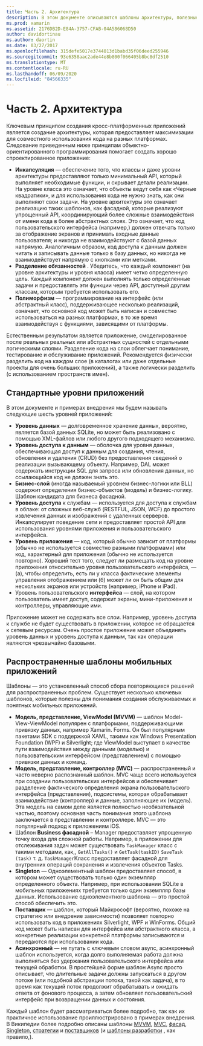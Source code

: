 ```yaml
---
title: Часть 2. Архитектура
description: В этом документе описываются шаблоны архитектуры, полезные для создания кросс-платформенных приложений. В нем обсуждаются типичные уровни приложений (уровень данных, уровень доступа к данным и т. д.) и распространенные шаблоны мобильных приложений (MVVM, MVC и т. д.).
ms.prod: xamarin
ms.assetid: 2176DB2D-E84A-3757-CFAB-04A586068D50
author: davidortinau
ms.author: daortin
ms.date: 03/27/2017
ms.openlocfilehash: 315defe5017e3744013d1babd35f06deed255946
ms.sourcegitcommit: 93e6358aac2ade44e8b800f066405b8bc8df2510
ms.translationtype: MT
ms.contentlocale: ru-RU
ms.lasthandoff: 06/09/2020
ms.locfileid: "84566335"
---
```

# <a name="part-2---architecture"></a>Часть 2. Архитектура

Ключевым принципом создания кросс-платформенных приложений является создание архитектуры, которая предоставляет максимизации для совместного использования кода на разных платформах. Следование приведенным ниже принципам объектно-ориентированного программирования помогает создать хорошо спроектированное приложение:

- **Инкапсуляция** — обеспечение того, что классы и даже уровни архитектуры предоставляют только минимальный API, который выполняет необходимые функции, и скрывает детали реализации. На уровне класса это означает, что объекты ведут себя как «Черные квадратики», и для использования кода не нужно знать, как они выполняют свои задачи. На уровне архитектуры это означает реализацию таких шаблонов, как фасадной, которые реализуют упрощенный API, координирующий более сложные взаимодействия от имени кода в более абстрактных слоях. Это означает, что код пользовательского интерфейса (например,) должен отвечать только за отображение экранов и принимать входные данные пользователя; и никогда не взаимодействуют с базой данных напрямую. Аналогичным образом, код доступа к данным должен читать и записывать данные только в базу данных, но никогда не взаимодействует напрямую с кнопками или метками.
- **Разделение обязанностей** . Убедитесь, что каждый компонент (на уровне архитектуры и уровня класса) имеет четко определенную цель. Каждый компонент должен выполнять только определенные задачи и предоставлять эти функции через API, доступный другим классам, которым требуется использовать его.
- **Полиморфизм** — программирование на интерфейс (или абстрактный класс), поддерживающее несколько реализаций, означает, что основной код может быть написан и совместно использоваться на разных платформах, в то же время взаимодействуя с функциями, зависящими от платформы.

Естественным результатом является приложение, смоделированное после реальных реальных или абстрактных сущностей с отдельными логическими слоями. Разделение кода на слои облегчает понимание, тестирование и обслуживание приложений. Рекомендуется физически разделить код на каждом слое (в каталогах или даже отдельные проекты для очень больших приложений), а также логически разделить (с использованием пространств имен).

 <a name="Typical_Application_Layers"></a>

## <a name="typical-application-layers"></a>Стандартные уровни приложений

В этом документе и примерах внедрения мы будем называть следующие шесть уровней приложений:

- **Уровень данных** — долговременное хранение данных, вероятно, является базой данных SQLite, но может быть реализовано с помощью XML-файлов или любого другого подходящего механизма.
- **Уровень доступа к данным** — оболочка для уровня данных, обеспечивающая доступ к данным для создания, чтения, обновления и удаления (CRUD) без предоставления сведений о реализации вызывающему объекту. Например, DAL может содержать инструкции SQL для запроса или обновления данных, но ссылающийся код не должен знать это.
- **Бизнес-слой** (иногда называемый уровнем бизнес-логики или BLL) содержит определения бизнес-объектов (модель) и бизнес-логику. Шаблон кандидата для бизнеса фасадной.
- **Уровень доступа** к службам — используется для доступа к службам в облаке: от сложных веб-служб (RESTFUL, JSON, WCF) до простого извлечения данных и изображений с удаленных серверов. Инкапсулирует поведение сети и предоставляет простой API для использования уровнями приложения и пользовательского интерфейса.
- **Уровень приложения** — код, который обычно зависит от платформы (обычно не используется совместно разными платформами) или код, характерный для приложения (обычно не используется повторно). Хороший тест того, следует ли размещать код на уровне приложения относительно уровня пользовательского интерфейса, — (a), чтобы определить, есть ли у класса фактические элементы управления отображением или (б) может ли он быть общим для нескольких экранов или устройств (например, iPhone и iPad).
- Уровень пользовательского **интерфейса** — слой, на котором пользователь имеет доступ, содержит экраны, мини-приложения и контроллеры, управляющие ими.

Приложение может не содержать все слои. Например, уровень доступа к службе не будет существовать в приложении, которое не обращается к сетевым ресурсам. Очень простое приложение может объединять уровень данных и уровень доступа к данным, так как операции являются чрезвычайно базовыми.

 <a name="Common_Mobile_Software_Patterns"></a>

## <a name="common-mobile-software-patterns"></a>Распространенные шаблоны мобильных приложений

Шаблоны — это установленный способ сбора повторяющихся решений для распространенных проблем. Существует несколько ключевых шаблонов, которые полезны для понимания создания обслуживаемых и понятных мобильных приложений.

- **Модель, представление, ViewModel (MVVM)** — шаблон Model-View-ViewModel популярен с платформами, поддерживающими привязку данных, например Xamarin. Forms. Он был популярным пакетами SDK с поддержкой XAML, такими как Windows Presentation Foundation (WPF) и Silverlight; где ViewModel выступает в качестве пути взаимодействия между данными (моделью) и пользовательским интерфейсом (представлением) с помощью привязки данных и команд.
- **Модель, представление, контроллер (MVC)** — распространенный и часто неверно распознанный шаблон. MVC чаще всего используется при создании пользовательских интерфейсов и обеспечивает разделение фактического определения экрана пользовательского интерфейса (представления), подсистемы, которая обрабатывает взаимодействие (контроллер) и данные, заполняющие их (модель). Эта модель на самом деле является полностью необязательной частью, поэтому основная часть понимания этого шаблона заключается в представлении и контроллере. MVC — это популярный подход к приложениям iOS.
- Шаблон **Business фасадной** – Manager предоставляет упрощенную точку входа для сложной работы. Например, в приложении для отслеживания задач может существовать `TaskManager` класс с такими методами, как,, `GetAllTasks()` и `GetTask(taskID)` `SaveTask (task)` т. д. `TaskManager`Класс предоставляет фасадной для внутренних операций сохранения и извлечения объектов Tasks.
- **Singleton** — Одноэлементный шаблон предоставляет способ, в котором может существовать только один экземпляр определенного объекта. Например, при использовании SQLite в мобильных приложениях требуется только один экземпляр базы данных. Использование одноэлементного шаблона — это простой способ обеспечить это.
- **Поставщик** — шаблон, который Майкрософт (вероятно, похоже на стратегию или внедрение зависимости) позволяет повторно использовать код в приложениях Silverlight, WPF и WinForms. Общий код может быть написан для интерфейса или абстрактного класса, а конкретные реализации конкретной платформы записываются и передаются при использовании кода.
- **Асинхронный** — не путать с ключевым словом async, асинхронный шаблон используется, когда долго выполняемая работа должна выполняться без удержания пользовательского интерфейса или текущей обработки. В простейшей форме шаблон Async просто описывает, что длительные задачи должны запускаться в другом потоке (или подобной абстракции потока, такой как задача), в то время как текущий поток продолжит обрабатывать и ожидать ответа от фонового процесса, а затем обновляет пользовательский интерфейс при возвращении данных и состояния.

Каждый шаблон будет рассматриваться более подробно, так как их практичное использование проиллюстрировано в примерах внедрения. В Википедии более подробно описаны шаблоны [MVVM](https://en.wikipedia.org/wiki/Model–view–viewmodel), [MVC](https://en.wikipedia.org/wiki/Model–view–controller), [фасад](https://en.wikipedia.org/wiki/Facade_pattern), [Singleton](https://en.wikipedia.org/wiki/Singleton_pattern), [стратегии](https://en.wikipedia.org/wiki/Strategy_pattern) и [поставщиков](https://en.wikipedia.org/wiki/Provider_model) (и [шаблоны разработки](https://en.wikipedia.org/wiki/Design_Patterns) , как правило,).
